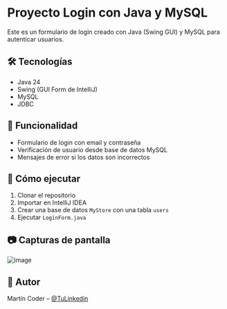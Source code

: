 # Proyecto Login con Java y MySQL

Este es un formulario de login creado con Java (Swing GUI) y MySQL para autenticar usuarios.

## 🛠 Tecnologías
- Java 24
- Swing (GUI Form de IntelliJ)
- MySQL
- JDBC

## 🎯 Funcionalidad
- Formulario de login con email y contraseña
- Verificación de usuario desde base de datos MySQL
- Mensajes de error si los datos son incorrectos

## 🚀 Cómo ejecutar
1. Clonar el repositorio
2. Importar en IntelliJ IDEA
3. Crear una base de datos `MyStore` con una tabla `users`
4. Ejecutar `LoginForm.java`

## 📷 Capturas de pantalla

![image](https://github.com/user-attachments/assets/efd395d7-e1e8-457a-b70f-fa675da48bcf)


## 👤 Autor
Martín Coder – [@TuLinkedin](https://linkedin.com/in/martinmaidana)
